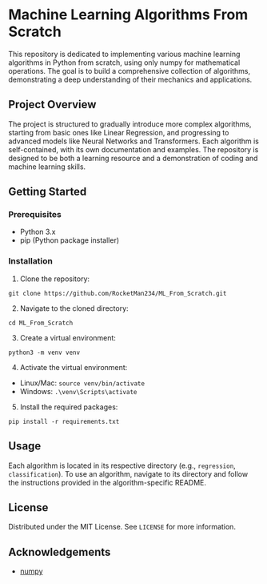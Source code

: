 # Machine Learning Algorithms From Scratch

This repository is dedicated to implementing various machine learning algorithms in Python from scratch, using only numpy for mathematical operations. The goal is to build a comprehensive collection of algorithms, demonstrating a deep understanding of their mechanics and applications.

## Project Overview

The project is structured to gradually introduce more complex algorithms, starting from basic ones like Linear Regression, and progressing to advanced models like Neural Networks and Transformers. Each algorithm is self-contained, with its own documentation and examples. The repository is designed to be both a learning resource and a demonstration of coding and machine learning skills.

## Getting Started

### Prerequisites

- Python 3.x
- pip (Python package installer)

### Installation

1. Clone the repository:
```
git clone https://github.com/RocketMan234/ML_From_Scratch.git
```

2. Navigate to the cloned directory:

```
cd ML_From_Scratch
```

3. Create a virtual environment:

```
python3 -m venv venv
```

4. Activate the virtual environment:
- Linux/Mac: `source venv/bin/activate`
- Windows: `.\venv\Scripts\activate`
5. Install the required packages:

```
pip install -r requirements.txt
```

## Usage

Each algorithm is located in its respective directory (e.g., `regression`, `classification`). To use an algorithm, navigate to its directory and follow the instructions provided in the algorithm-specific README.

## License

Distributed under the MIT License. See `LICENSE` for more information.

## Acknowledgements

- [numpy](https://numpy.org/)
